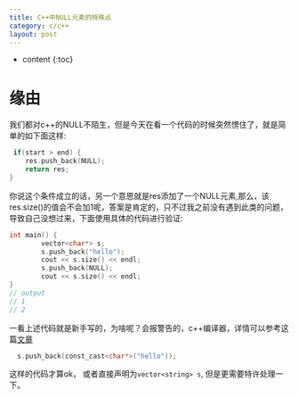 ```yaml
---
title: C++中NULL元素的特殊点
category: c/c++
layout: post
---
```

* content
{:toc}

# 缘由

我们都对c++的NULL不陌生，但是今天在看一个代码的时候突然愣住了，就是简单的如下面这样:

```c
 if(start > end) {
    res.push_back(NULL);
    return res;
}
```

你说这个条件成立的话，另一个意思就是res添加了一个NULL元素,那么，该res.size()的值会不会加1呢，答案是肯定的，只不过我之前没有遇到此类的问题，导致自己没想过来，下面使用具体的代码进行验证:

```c
int main() {
        vector<char*> s;
        s.push_back("hello");
        cout << s.size() << endl;
        s.push_back(NULL);
        cout << s.size() << endl;
}
// output
// 1
// 2
```

一看上述代码就是新手写的，为啥呢？会报警告的，c++编译器，详情可以参考这篇[文章](https://developer.aliyun.com/article/277202)

```c
  s.push_back(const_cast<char*>("hello"));
```
这样的代码才算ok， 或者直接声明为`vector<string> s`, 但是更需要特许处理一下。






